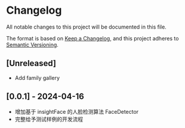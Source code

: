 # Changelog

All notable changes to this project will be documented in this file.

The format is based on [Keep a Changelog],
and this project adheres to [Semantic Versioning].

## [Unreleased]

- Add family gallery

## [0.0.1] - 2024-04-16

- 增加基于 insightFace 的人脸检测算法 FaceDetector
- 完整给予测试样例的开发流程

<!-- Links -->
[keep a changelog]: https://keepachangelog.com/en/1.0.0/
[semantic versioning]: https://semver.org/spec/v2.0.0.html
